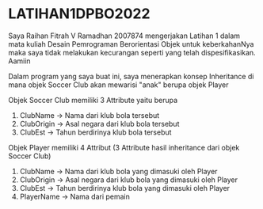 # LATIHAN1DPBO2022
Saya Raihan Fitrah V Ramadhan 2007874
mengerjakan Latihan 1 dalam mata kuliah Desain Pemrograman Berorientasi Objek
untuk keberkahanNya maka saya tidak melakukan kecurangan
seperti yang telah dispesifikasikan. Aamiin

Dalam program yang saya buat ini, saya menerapkan konsep Inheritance di mana objek Soccer Club akan mewarisi "anak" berupa objek Player

Objek Soccer Club memiliki 3 Attribute yaitu berupa
1. ClubName -> Nama dari klub bola tersebut
2. ClubOrigin -> Asal negara dari klub bola tersebut
3. ClubEst -> Tahun berdirinya klub bola tersebut

Objek Player memiliki 4 Attribut (3 Attribute hasil inheritance dari objek Soccer Club)
1. ClubName -> Nama dari klub bola yang dimasuki oleh Player
2. ClubOrigin -> Asal negara dari klub bola yang dimasuki oleh Player
3. ClubEst -> Tahun berdirinya klub bola yang dimasuki oleh Player
4. PlayerName -> Nama dari pemain
